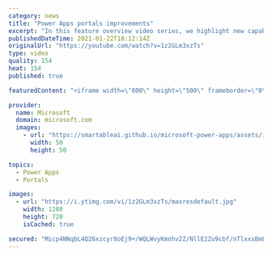 ```yaml
---
category: news
title: "Power Apps portals improvements"
excerpt: "In this feature overview video series, we highlight new capabilities included in the latest update to Microsoft Power Apps.  Power Apps portals improvements bring new capabilities for makers and developers by providing a new identity management configuration experience with enhanced functionality to"
publishedDateTime: 2021-01-22T18:12:14Z
originalUrl: "https://youtube.com/watch?v=1z2GLm3xzTs"
type: video
quality: 154
heat: 154
published: true

featuredContent: "<iframe width=\"800\" height=\"500\" frameborder=\"0\" src=\"https://www.youtube.com/embed/1z2GLm3xzTs\" allow=\"accelerometer; autoplay; encrypted-media; gyroscope; picture-in-picture\" allowfullscreen></iframe>"

provider:
  name: Microsoft
  domain: microsoft.com
  images:
    - url: "https://smartableai.github.io/microsoft-power-apps/assets/images/organizations/microsoft.com-50x50.jpg"
      width: 50
      height: 50

topics:
  - Power Apps
  - Portals

images:
  - url: "https://i.ytimg.com/vi/1z2GLm3xzTs/maxresdefault.jpg"
    width: 1280
    height: 720
    isCached: true

secured: "Micp4NNqbL4Q26xzcyr8oEj9+/WQLWvyKmnhv2Z/NllE2Zu9cbf/nTlxxsBmE0osHuGWobgayiDJjk7vXoYl1APEQS7qPMNL0i0/N1lrhCKC3/8tt2VRR54FgOcpHOuv/Wgjpqxybw7wz99c3Ni4rm0XADq1EW7T6FV5gjKLJ3cuFwTgG3cr92VBV3TL9J4ybPLfR18Vc3uiZM0GaCPknyAGNul5c0lDUEryXudhjTddCUnt804gEpPKnZM1/JIlTyJGh5Gd9KsJWzVzUM26bDELw8iIUq/c1kTm71q3/BjSFJr5WHagJtQPOqf1OFGtR+sPlZRG2d2SUFeR6Xg6PDLWCKmaeAiBuH3vmL6scIQPo4mMBECOpbM6i92m6kKCi7UrZWwsYf83uMR2o82xZfLR3GKjQh4Fy9J8jCdfEH4=;6ax+SCaH0Fs05dpGVIJpHQ=="
---
```


